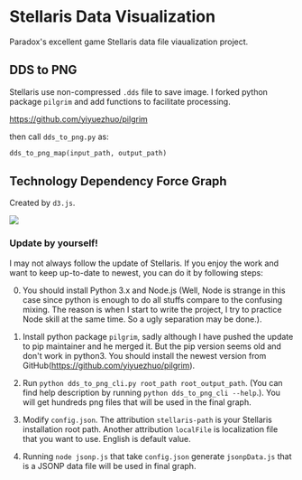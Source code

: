 # Stellaris Data Visualization

Paradox's excellent game Stellaris data file viaualization project.

## DDS to PNG

Stellaris use non-compressed `.dds` file to save image. I forked python package `pilgrim` and add 
functions to facilitate processing.

https://github.com/yiyuezhuo/pilgrim

then call `dds_to_png.py` as:

```python
dds_to_png_map(input_path, output_path)
```

## Technology Dependency Force Graph

Created by `d3.js`.

<img src="preview/2.png">

### Update by yourself!

I may not always follow the update of Stellaris. If you enjoy the work and want to keep up-to-date to newest,
you can do it by following steps:

0. You should install Python 3.x and Node.js (Well, Node is strange in this case since python is enough to do all stuffs compare to
the confusing mixing. The reason is when I start to write the project, I try to practice Node skill at the same time. So a ugly separation may be done.).

1. Install python package `pilgrim`, sadly although I have pushed the update to pip maintainer and he merged it. But the 
pip version seems old and don't work in python3. You should install the newest version 
from GitHub(https://github.com/yiyuezhuo/pilgrim).

2. Run `python dds_to_png_cli.py root_path root_output_path`.
(You can find help description by running `python dds_to_png_cli --help`.). 
You will get hundreds png files that will be used in the final graph. 

3. Modify `config.json`. The attribution `stellaris-path` is your Stellaris installation root path.
Another attribution `localFile` is localization file that you want to use. English is default value.

4. Running `node jsonp.js` that take `config.json` generate `jsonpData.js` that is a JSONP data file will be used
in final graph.

